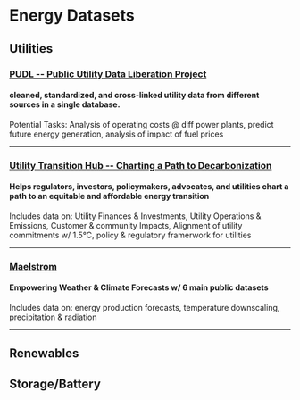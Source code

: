 # Energy Datasets
## Utilities

### [PUDL -- Public Utility Data Liberation Project](https://catalyst.coop/pudl/)
#### cleaned, standardized, and cross-linked utility data from different sources in a single database.
Potential Tasks: Analysis of operating costs @ diff power plants, predict future energy generation, analysis of impact of fuel prices

---

### [Utility Transition Hub -- Charting a Path to Decarbonization](https://utilitytransitionhub.rmi.org/data-download/)
#### Helps regulators, investors, policymakers, advocates, and utilities chart a path to an equitable and affordable energy transition
Includes data on: Utility Finances & Investments, Utility Operations & Emissions, Customer & community Impacts, Alignment of utility commitments w/ 1.5°C, policy & regulatory framerwork for utilities

---

### [Maelstrom](https://www.maelstrom-eurohpc.eu/products-ml-apps.php#dataset-for-energy-production-forecast)
#### Empowering Weather & Climate Forecasts w/ 6 main public datasets
Includes data on: energy production forecasts, temperature downscaling, precipitation & radiation

---

## Renewables

## Storage/Battery
